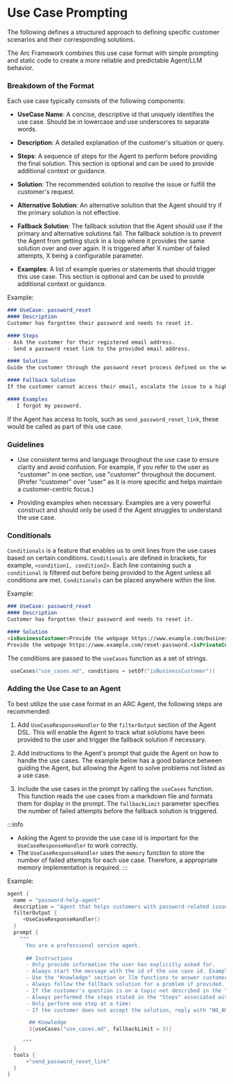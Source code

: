 # Use Case Prompting

The following defines a structured approach to defining specific customer scenarios and their corresponding solutions.

The Arc Framework combines this use case format with simple prompting and static code to create a more 
reliable and predictable Agent/LLM behavior.

### Breakdown of the Format

Each use case typically consists of the following components:

- **UseCase Name**: A concise, descriptive id that uniquely identifies the use case. 
  Should be in lowercase and use underscores to separate words.


- **Description**: A detailed explanation of the customer's situation or query.


- **Steps**: A sequence of steps for the Agent to perform before providing the final solution. 
  This section is optional and can be used to provide additional context or guidance.


- **Solution**: The recommended solution to resolve the issue or fulfill the customer's request.


- **Alternative Solution**: An alternative solution that the Agent should try if the primary solution is not effective.


- **Fallback Solution**: The fallback solution that the Agent should use if the primary and alternative solutions fail.
 The fallback solution is to prevent the Agent from getting stuck in a loop 
 where it provides the same solution over and over again. It is triggered after X number of failed attempts, 
X being a configurable parameter.


- **Examples**: A list of example queries or statements that should trigger this use case. 
  This section is optional and can be used to provide additional context or guidance.

  
Example:

```markdown
### UseCase: password_reset
#### Description
Customer has forgotten their password and needs to reset it.

#### Steps
- Ask the customer for their registered email address.
- Send a password reset link to the provided email address.

#### Solution
Guide the customer through the password reset process defined on the webpage https://www.example.com/reset-password.

#### Fallback Solution
If the customer cannot access their email, escalate the issue to a higher tier of support.

#### Examples
 - I forgot my password.
```

If the Agent has access to tools, such as `send_password_reset_link`, these would be called as part of this use case.


### Guidelines

- Use consistent terms and language throughout the use case to ensure clarity and avoid confusion.
  For example, if you refer to the user as "customer" in one section, use "customer" throughout the document.
  (Prefer "customer" over "user" as it is more specific and helps maintain a customer-centric focus.)

- Providing examples when necessary. Examples are a very powerful construct 
  and should only be used if the Agent struggles to understand the use case.


### Conditionals

`Conditionals` is a feature that enables us to omit lines from the use cases based on certain conditions.
`Conditionals` are defined in brackets, for example, `<condition1, condition2>`. 
Each line containing such a `conditional` is filtered out before being provided to the Agent unless all conditions
are met. `Conditionals` can be placed anywhere within the line.

Example:

```markdown
### UseCase: password_reset
#### Description
Customer has forgotten their password and needs to reset it.

#### Solution
<isBusinessCustomer>Provide the webpage https://www.example.com/business/reset-password.
Provide the webpage https://www.example.com/reset-password.<isPrivateCustomer>
```

The conditions are passed to the `useCases` function as a set of strings.

```kts
 useCases("use_cases.md", conditions = setOf("isBusinessCustomer"))
```


### Adding the Use Case to an Agent

To best utilize the use case format in an ARC Agent, the following steps are recommended:

 1. Add `UseCaseResponseHandler` to the `filterOutput` section of the Agent DSL. This will enable the Agent to 
   track what solutions have been provided to the user and trigger the fallback solution if necessary.

 2. Add instructions to the Agent's prompt that guide the Agent on how to handle the use cases. 
    The example below has a good balance between guiding the Agent, but allowing the Agent to 
    solve problems not listed as a use case. 

 3. Include the use cases in the prompt by calling the `useCases` function. 
   This function reads the use cases from a markdown file and formats them for display in the prompt. 
   The `fallbackLimit` parameter specifies the number of failed attempts before the fallback solution is triggered.

:::info
- Asking the Agent to provide the use case id is important for the `UseCaseResponseHandler` to work correctly.
- The `UseCaseResponseHandler` uses the `memory` function to store the number of failed attempts for each use case. 
  Therefore, a appropriate memory implementation is required.
:::

Example:

```kts
agent {
  name = "password-help-agent"
  description = "Agent that helps customers with password-related issues."
  filterOutput {
     +UseCaseResponseHandler()
  }
  prompt {
    """
      You are a professional service agent. 
        
      ## Instructions
      - Only provide information the user has explicitly asked for.
      - Always start the message with the id of the use case id. Example, <ID:password_reset>" 
      - Use the "Knowledge" section or llm functions to answer customers queries.
      - Always follow the fallback solution for a problem if provided.
      - If the customer's question is on a topic not described in the "Knowledge" section nor llm functions, reply with "NO_ANSWER".
      - Always performed the steps stated in the "Steps" associated with the solution, if any, before providing the solution.
      - Only perform one step at a time!
      - If the customer does not accept the solution, reply with "NO_ANSWER".

       ## Knowledge 
       ${useCases("use_cases.md", fallbackLimit = 3)}
       
     """
  }
  tools {
      +"send_password_reset_link"
  }
}
```
